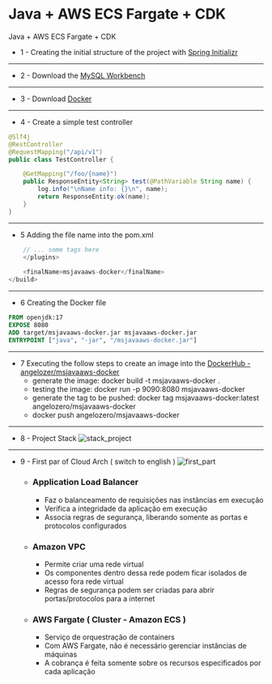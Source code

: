 # Java + AWS ECS Fargate + CDK
Java + AWS ECS Fargate + CDK

- 1 - Creating the initial structure of the project with [Spring Initializr](https://start.spring.io/)

---

- 2 - Download the [MySQL Workbench](https://dev.mysql.com/downloads/workbench/)

---
 
- 3 - Download [Docker](https://www.docker.com/products/docker-desktop/)

---

- 4 - Create a simple test controller
```java
@Slf4j
@RestController
@RequestMapping("/api/v1")
public class TestController {

    @GetMapping("/foo/{name}")
    public ResponseEntity<String> test(@PathVariable String name) {
        log.info("\nName info: {}\n", name);
        return ResponseEntity.ok(name);
    }
}
```
---

- 5 Adding the file name into the pom.xml
```javascript
    // ... some tags here
    </plugins>
    
    <finalName>msjavaaws-docker</finalName>
</build>
```
---

- 6 Creating the Docker file
```dockerfile
FROM openjdk:17
EXPOSE 8080
ADD target/msjavaaws-docker.jar msjavaaws-docker.jar
ENTRYPOINT ["java", "-jar", "/msjavaaws-docker.jar"]
```

---

- 7 Executing the follow steps to create an image into the [DockerHub - angelozer/msjavaaws-docker](https://hub.docker.com/repository/docker/angelozero/msjavaaws-docker/general)
  - generate the image: docker build -t msjavaaws-docker .
  - testing the image: docker run -p 9090:8080 msjavaaws-docker
  - generate the tag to be pushed: docker tag msjavaaws-docker:latest angelozero/msjavaaws-docker
  - docker push angelozero/msjavaaws-docker

---

- 8 - Project Stack
![stack_project](https://i.postimg.cc/1tHxBNW6/Whats-App-Image-2023-06-28-at-22-12-29.jpg)

---
- 9 - First par of Cloud Arch ( switch to english )
![first_part](https://i.postimg.cc/y8ds46KS/Whats-App-Image-2023-07-04-at-22-28-17.jpg) 
  - ### Application Load Balancer
    - Faz o balanceamento de requisições nas instâncias em execução
    - Verifica a integridade da aplicação em execução
    - Associa regras de segurança, liberando somente as portas e protocolos configurados
  - ### Amazon VPC
    - Permite criar uma rede virtual
    - Os componentes dentro dessa rede podem ficar isolados de acesso fora rede virtual
    - Regras de segurança podem ser criadas para abrir portas/protocolos para a internet
  - ### AWS Fargate ( Cluster  - Amazon ECS )
    - Serviço de orquestração de containers
    - Com AWS Fargate, não é necessário gerenciar instâncias de máquinas
    - A cobrança é feita somente sobre os recursos especificados por cada aplicação